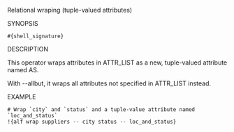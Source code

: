 
Relational wraping (tuple-valued attributes)

SYNOPSIS

    #{shell_signature}

DESCRIPTION

This operator wraps attributes in ATTR_LIST as a new, tuple-valued
attribute named AS.

With --allbut, it wraps all attributes not specified in ATTR_LIST instead.

EXAMPLE

    # Wrap `city` and `status` and a tuple-value attribute named `loc_and_status` 
    !{alf wrap suppliers -- city status -- loc_and_status}

